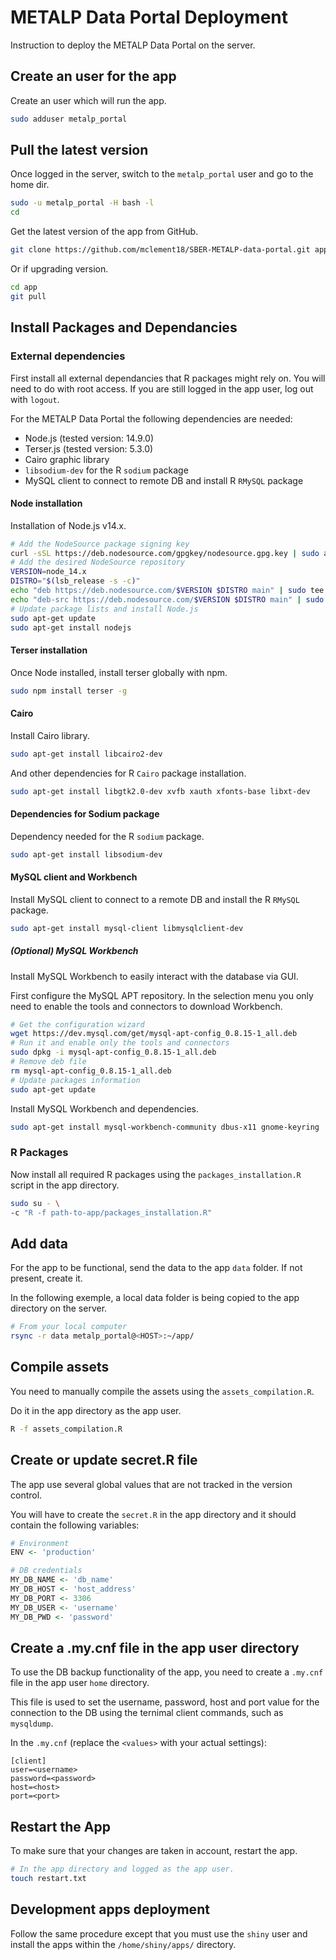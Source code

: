 # METALP Data Portal Deployment

Instruction to deploy the METALP Data Portal on the server.

## Create an user for the app

Create an user which will run the app.
```bash
sudo adduser metalp_portal
```

## Pull the latest version

Once logged in the server, switch to the `metalp_portal` user and go to the home dir.
```bash
sudo -u metalp_portal -H bash -l
cd
```

Get the latest version of the app from GitHub.
```bash
git clone https://github.com/mclement18/SBER-METALP-data-portal.git app
```

Or if upgrading version.
```bash
cd app
git pull
```

## Install Packages and Dependancies

### External dependencies

First install all external dependancies that R packages might rely on.
You will need to do with root access. If you are still logged in the app user, log out with `logout`.

For the METALP Data Portal the following dependencies are needed:
- Node.js (tested version: 14.9.0)
- Terser.js (tested version: 5.3.0)
- Cairo graphic library
- `libsodium-dev` for the R `sodium` package
- MySQL client to connect to remote DB and install R `RMySQL` package

#### Node installation

Installation of Node.js v14.x.
```bash
# Add the NodeSource package signing key
curl -sSL https://deb.nodesource.com/gpgkey/nodesource.gpg.key | sudo apt-key add -
# Add the desired NodeSource repository
VERSION=node_14.x
DISTRO="$(lsb_release -s -c)"
echo "deb https://deb.nodesource.com/$VERSION $DISTRO main" | sudo tee /etc/apt/sources.list.d/nodesource.list
echo "deb-src https://deb.nodesource.com/$VERSION $DISTRO main" | sudo tee -a /etc/apt/sources.list.d/nodesource.list
# Update package lists and install Node.js
sudo apt-get update
sudo apt-get install nodejs
```

#### Terser installation

Once Node installed, install terser globally with npm.
```bash
sudo npm install terser -g
```

#### Cairo

Install Cairo library.
```bash
sudo apt-get install libcairo2-dev
```

And other dependencies for R `Cairo` package installation.
```bash
sudo apt-get install libgtk2.0-dev xvfb xauth xfonts-base libxt-dev
```

#### Dependencies for Sodium package

Dependency needed for the R `sodium` package.
```bash
sudo apt-get install libsodium-dev
```

#### MySQL client and Workbench

Install MySQL client to connect to a remote DB and install the R `RMySQL` package.
```bash
sudo apt-get install mysql-client libmysqlclient-dev
```


##### (Optional) MySQL Workbench

Install MySQL Workbench to easily interact with the database via GUI.

First configure the MySQL APT repository. In the selection menu you only need to enable the tools and connectors to download Workbench.
```bash
# Get the configuration wizard
wget https://dev.mysql.com/get/mysql-apt-config_0.8.15-1_all.deb
# Run it and enable only the tools and connectors
sudo dpkg -i mysql-apt-config_0.8.15-1_all.deb
# Remove deb file
rm mysql-apt-config_0.8.15-1_all.deb
# Update packages information
sudo apt-get update
```

Install MySQL Workbench and dependencies.
```bash
sudo apt-get install mysql-workbench-community dbus-x11 gnome-keyring
```

### R Packages

Now install all required R packages using the `packages_installation.R` script in the app directory.

```bash
sudo su - \
-c "R -f path-to-app/packages_installation.R"
```

## Add data

For the app to be functional, send the data to the app `data` folder. If not present, create it.

In the following exemple, a local data folder is being copied to the app directory on the server.
```bash
# From your local computer
rsync -r data metalp_portal@<HOST>:~/app/
```

## Compile assets

You need to manually compile the assets using the `assets_compilation.R`.

Do it in the app directory as the app user.
```bash
R -f assets_compilation.R
```

## Create or update secret.R file

The app use several global values that are not tracked in the version control.

You will have to create the `secret.R` in the app directory and it should contain the following variables:
```r
# Environment
ENV <- 'production'

# DB credentials
MY_DB_NAME <- 'db_name'
MY_DB_HOST <- 'host_address'
MY_DB_PORT <- 3306
MY_DB_USER <- 'username'
MY_DB_PWD <- 'password'
```

## Create a .my.cnf file in the app user directory

To use the DB backup functionality of the app, you need to create a `.my.cnf` file in the app user `home` directory.

This file is used to set the username, password, host and port value for the connection to the DB using the ternimal client commands, such as `mysqldump`.

In the `.my.cnf` (replace the `<values>` with your actual settings):
```
[client]
user=<username>
password=<password>
host=<host>
port=<port>
```

## Restart the App

To make sure that your changes are taken in account, restart the app.
```bash
# In the app directory and logged as the app user.
touch restart.txt
```

## Development apps deployment

Follow the same procedure except that you must use the `shiny` user and install the apps within the `/home/shiny/apps/` directory.
